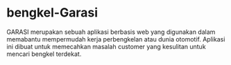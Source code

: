 # bengkel-Garasi
GARASI merupakan sebuah aplikasi berbasis web yang digunakan dalam memabantu mempermudah kerja perbengkelan atau dunia otomotif. Aplikasi ini dibuat untuk memecahkan masalah customer yang kesulitan untuk mencari bengkel terdekat.
